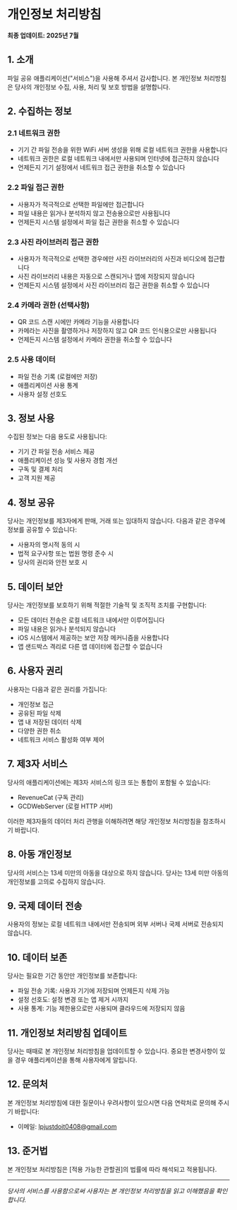 # 개인정보 처리방침

**최종 업데이트: 2025년 7월**

## 1. 소개

파일 공유 애플리케이션("서비스")을 사용해 주셔서 감사합니다. 본 개인정보 처리방침은 당사의 개인정보 수집, 사용, 처리 및 보호 방법을 설명합니다.

## 2. 수집하는 정보

### 2.1 네트워크 권한
- 기기 간 파일 전송을 위한 WiFi 서버 생성을 위해 로컬 네트워크 권한을 사용합니다
- 네트워크 권한은 로컬 네트워크 내에서만 사용되며 인터넷에 접근하지 않습니다
- 언제든지 기기 설정에서 네트워크 접근 권한을 취소할 수 있습니다

### 2.2 파일 접근 권한
- 사용자가 적극적으로 선택한 파일에만 접근합니다
- 파일 내용은 읽거나 분석하지 않고 전송용으로만 사용됩니다
- 언제든지 시스템 설정에서 파일 접근 권한을 취소할 수 있습니다

### 2.3 사진 라이브러리 접근 권한
- 사용자가 적극적으로 선택한 경우에만 사진 라이브러리의 사진과 비디오에 접근합니다
- 사진 라이브러리 내용은 자동으로 스캔되거나 앱에 저장되지 않습니다
- 언제든지 시스템 설정에서 사진 라이브러리 접근 권한을 취소할 수 있습니다

### 2.4 카메라 권한 (선택사항)
- QR 코드 스캔 시에만 카메라 기능을 사용합니다
- 카메라는 사진을 촬영하거나 저장하지 않고 QR 코드 인식용으로만 사용됩니다
- 언제든지 시스템 설정에서 카메라 권한을 취소할 수 있습니다

### 2.5 사용 데이터
- 파일 전송 기록 (로컬에만 저장)
- 애플리케이션 사용 통계
- 사용자 설정 선호도

## 3. 정보 사용

수집된 정보는 다음 용도로 사용됩니다:
- 기기 간 파일 전송 서비스 제공
- 애플리케이션 성능 및 사용자 경험 개선
- 구독 및 결제 처리
- 고객 지원 제공

## 4. 정보 공유

당사는 개인정보를 제3자에게 판매, 거래 또는 임대하지 않습니다. 다음과 같은 경우에 정보를 공유할 수 있습니다:
- 사용자의 명시적 동의 시
- 법적 요구사항 또는 법원 명령 준수 시
- 당사의 권리와 안전 보호 시

## 5. 데이터 보안

당사는 개인정보를 보호하기 위해 적절한 기술적 및 조직적 조치를 구현합니다:
- 모든 데이터 전송은 로컬 네트워크 내에서만 이루어집니다
- 파일 내용은 읽거나 분석되지 않습니다
- iOS 시스템에서 제공하는 보안 저장 메커니즘을 사용합니다
- 앱 샌드박스 격리로 다른 앱 데이터에 접근할 수 없습니다

## 6. 사용자 권리

사용자는 다음과 같은 권리를 가집니다:
- 개인정보 접근
- 공유된 파일 삭제
- 앱 내 저장된 데이터 삭제
- 다양한 권한 취소
- 네트워크 서비스 활성화 여부 제어

## 7. 제3자 서비스

당사의 애플리케이션에는 제3자 서비스의 링크 또는 통합이 포함될 수 있습니다:
- RevenueCat (구독 관리)
- GCDWebServer (로컬 HTTP 서버)

이러한 제3자들의 데이터 처리 관행을 이해하려면 해당 개인정보 처리방침을 참조하시기 바랍니다.

## 8. 아동 개인정보

당사의 서비스는 13세 미만의 아동을 대상으로 하지 않습니다. 당사는 13세 미만 아동의 개인정보를 고의로 수집하지 않습니다.

## 9. 국제 데이터 전송

사용자의 정보는 로컬 네트워크 내에서만 전송되며 외부 서버나 국제 서버로 전송되지 않습니다.

## 10. 데이터 보존

당사는 필요한 기간 동안만 개인정보를 보존합니다:
- 파일 전송 기록: 사용자 기기에 저장되며 언제든지 삭제 가능
- 설정 선호도: 설정 변경 또는 앱 제거 시까지
- 사용 통계: 기능 제한용으로만 사용되며 클라우드에 저장되지 않음

## 11. 개인정보 처리방침 업데이트

당사는 때때로 본 개인정보 처리방침을 업데이트할 수 있습니다. 중요한 변경사항이 있을 경우 애플리케이션을 통해 사용자에게 알립니다.

## 12. 문의처

본 개인정보 처리방침에 대한 질문이나 우려사항이 있으시면 다음 연락처로 문의해 주시기 바랍니다:

- 이메일: lpjustdoit0408@gmail.com

## 13. 준거법

본 개인정보 처리방침은 [적용 가능한 관할권]의 법률에 따라 해석되고 적용됩니다.

---

*당사의 서비스를 사용함으로써 사용자는 본 개인정보 처리방침을 읽고 이해했음을 확인합니다.* 